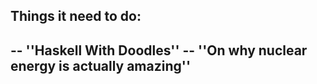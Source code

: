 

## Things it need to do:


-- ''Haskell With Doodles''
-- ''On why nuclear energy is actually amazing''
--


